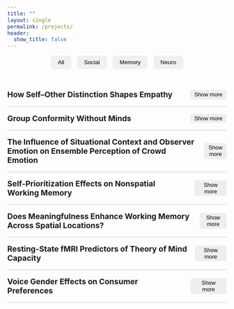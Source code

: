 ```yaml
---
title: ""
layout: single
permalink: /projects/
header:
  show_title: false
---
```


<div style="text-align:center; margin-bottom: 2rem;">
  <button class="filter-button" onclick="filterSelection('all')">All</button>
  <button class="filter-button" onclick="filterSelection('social')">Social</button>
  <button class="filter-button" onclick="filterSelection('memory')">Memory</button>
  <button class="filter-button" onclick="filterSelection('neuro')">Neuro</button>
</div>

<div class="project-list">
  <!-- 예시: Social 연구 항목 -->
  <div class="project-item social">
    <h3>How Self–Other Distinction Shapes Empathy
      <button class="toggle-button" onclick="toggleDescription(this)">Show more</button>
    </h3>
    <div class="description">
Empathy, the ability to understand and share others’ emotions, is essential for social interaction. While often associated with emotional resonance, effective empathy also requires a clear distinction between self and other. The right temporoparietal junction (rTPJ), a region implicated in this distinction, has been shown to modulate empathic responses. However, prior work tends to treat empathy as a unitary process, overlooking its complex structure. Contemporary theories of pain empathy differentiate between automatic, bottom-up simulation and controlled, top-down regulation depending on context. These distinct components may rely on separable neural mechanisms. To address this, we apply multinomial processing tree (MPT) modeling to dissociate intentional empathy, unintentional empathy, and response bias. We then examine how rTPJ stimulation modulates each component, providing a more nuanced understanding of how self–other distinction contributes to empathic accuracy.
    </div>
  </div>

  <div class="project-item social">
    <h3>Group Conformity Without Minds
      <button class="toggle-button" onclick="toggleDescription(this)">Show more</button>
    </h3>
    <div class="description">
      To test whether visual perspective conformity arises from social cognition or domain-general mechanisms, this study replicates a group conformity task with non-social stimuli, using triangles instead of avatars to remove mentalizing cues.
    </div>
  </div>

  <div class="project-item social">
    <h3>The Influence of Situational Context and Observer Emotion on Ensemble Perception of Crowd Emotion
      <button class="toggle-button" onclick="toggleDescription(this)">Show more</button>
    </h3>
    <div class="description">
      Using naturalistic stimuli, we investigate how situational context and observer emotion shape the perception of a crowd’s ensemble emotion.
    </div>
  </div>

  <div class="project-item memory">
    <h3>Self-Prioritization Effects on Nonspatial Working Memory
      <button class="toggle-button" onclick="toggleDescription(this)">Show more</button>
    </h3>
    <div class="description">
      This study examined whether self-prioritization enhances working memory for object features. Results revealed feature-specific benefits for self-associated colors but not for shape memory accuracy.
    </div>
  </div>

  <div class="project-item memory">
    <h3>Does Meaningfulness Enhance Working Memory Across Spatial Locations?
      <button class="toggle-button" onclick="toggleDescription(this)">Show more</button>
    </h3>
    <div class="description">
      We examined whether meaningful objects facilitate the encoding of spatially distal features in visual working memory.
    </div>
  </div>

  <div class="project-item neuro">
    <h3>Resting-State fMRI Predictors of Theory of Mind Capacity
      <button class="toggle-button" onclick="toggleDescription(this)">Show more</button>
    </h3>
    <div class="description">
      We examined whether individual differences in perspective-taking ability can be predicted from whole-brain resting-state connectivity using HCP data and SVM modeling.
    </div>
  </div>

  <div class="project-item neuro">
    <h3>Voice Gender Effects on Consumer Preferences
      <button class="toggle-button" onclick="toggleDescription(this)">Show more</button>
    </h3>
    <div class="description">
      We investigated how the gender and age of voices influence product evaluations and purchase decisions, using naturalistic stimuli, online behavioral tasks, and fNIRS neuroimaging.
    </div>
  </div>
</div>

<script>
function filterSelection(category) {
  const items = document.querySelectorAll('.project-item');
  items.forEach(item => {
    item.style.display = (category === 'all' || item.classList.contains(category)) ? 'block' : 'none';
  });
}

function toggleDescription(button) {
  const desc = button.parentElement.nextElementSibling;
  const isVisible = desc.style.display === 'block';
  desc.style.display = isVisible ? 'none' : 'block';
  button.textContent = isVisible ? 'Show more' : 'Show less';
}

filterSelection('all');
</script>

<style>
.filter-button {
  padding: 0.5rem 1rem;
  margin: 0 0.3rem;
  background: #f0f0f0;
  border: none;
  border-radius: 6px;
  cursor: pointer;
  font-weight: 500;
}
.filter-button:hover {
  background: #e0e0e0;
}

.project-list {
  max-width: 800px;
  margin: 2rem auto;
}

.project-item {
  border-bottom: 1px solid #ccc;
  padding: 1rem 0;
}

.project-item h3 {
  font-size: 1.1rem;
  margin: 0;
  display: flex;
  justify-content: space-between;
  align-items: center;
}

.toggle-button {
  margin-left: 1rem;
  font-size: 0.8rem;
  padding: 0.2rem 0.6rem;
  border: none;
  background: #eee;
  border-radius: 4px;
  cursor: pointer;
}
.toggle-button:hover {
  background: #ddd;
}

.description {
  display: none;
  margin-top: 0.5rem;
  color: #555;
  font-size: 0.95rem;
  line-height: 1.4;
}

/* Mobile */
@media screen and (max-width: 600px) {
  .project-item h3 {
    flex-direction: column;
    align-items: flex-start;
  }

  .toggle-button {
    margin-top: 0.5rem;
  }
}
</style>
